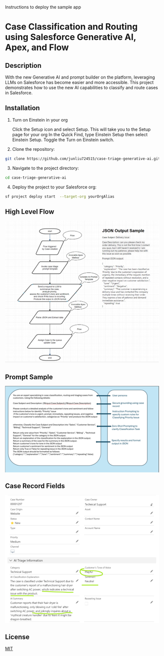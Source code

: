 Instructions to deploy the sample app


# Case Classification and Routing using Salesforce Generative AI, Apex, and Flow

## Description

With the new Generative AI and prompt builder on the platform, leveraging LLMs on Salesforce has become easier and more accessible. This project demonstrates how to use the new AI capabilities to classify and route cases in Salesforce.

## Installation

1. Turn on Einstein in your org

   Click the Setup icon and select Setup.
   This will take you to the Setup page for your org
   In the Quick Find, type Einstein Setup then select Einstein Setup.
   Toggle the Turn on Einstein switch.


2. Clone the repository:

```bash
git clone https://github.com/junliu724515/case-triage-generative-ai.git

```

3. Navigate to the project directory:

```bash
cd case-triage-generative-ai
```

4. Deploy the project to your Salesforce org:

```bash
sf project deploy start  --target-org yourOrgAlias
```

## High Level Flow
![High level flow](./images/high-level-flow.png)

## Prompt Sample
![Prompt Sample](./images/prompt.png)

## Case Record Fields
![Case Record Fields](./images/case-record-fields.png)

## License

[MIT](https://choosealicense.com/licenses/mit/)
```
